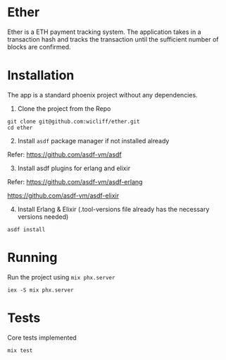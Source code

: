 # Ether
Ether is a ETH payment tracking system. The application takes in a transaction hash and tracks the transaction until the sufficient number of blocks are confirmed.

# Installation
The app is a standard phoenix project without any dependencies. 

1. Clone the project from the Repo
```
git clone git@github.com:wicliff/ether.git
cd ether

```

2. Install `asdf` package manager if not installed already

Refer:
https://github.com/asdf-vm/asdf

3. Install asdf plugins for erlang and elixir

Refer:
https://github.com/asdf-vm/asdf-erlang

https://github.com/asdf-vm/asdf-elixir


4. Install Erlang & Elixir (.tool-versions file already has the necessary versions needed)

```
asdf install
```

# Running
Run the project using `mix phx.server`

```
iex -S mix phx.server
```

# Tests
Core tests implemented

```
mix test
```